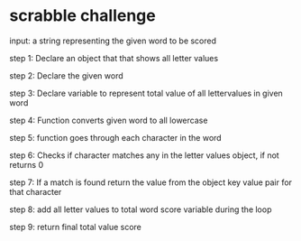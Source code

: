 # scrabble challenge

input: a string representing the given word to be scored

step 1: Declare an object that that shows all letter values

step 2: Declare the given word

step 3: Declare variable to represent total value of all lettervalues in given word

step 4: Function converts given word to all lowercase

step 5: function goes through each character in the word

step 6: Checks if character matches any in the letter values object, if not returns 0

step 7: If a match is found return the value from the object key value pair for that character

step 8: add all letter values to total word score variable during the loop

step 9: return final total value score
